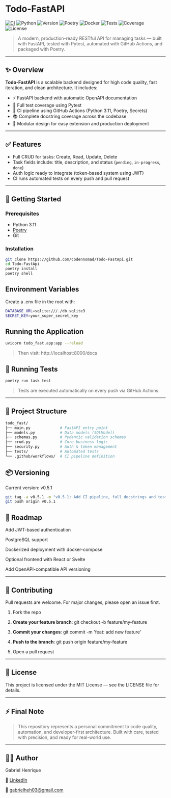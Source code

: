 # Todo-FastAPI

[![CI](https://github.com/codennomad/Todo-FastApi/actions/workflows/pipeline.yaml/badge.svg)](https://github.com/codennomad/Todo-FastApi/actions)
![Python](https://img.shields.io/badge/Python-3.11-blue.svg)
![Version](https://img.shields.io/badge/version-0.5.1-informational.svg)
![Poetry](https://img.shields.io/badge/Poetry-managed-yellow.svg)
![Docker](https://img.shields.io/badge/Docker-ready-2496ED.svg)
![Tests](https://img.shields.io/badge/tests-passing-brightgreen.svg)
![Coverage](https://img.shields.io/badge/coverage-100%25-success.svg)
![License](https://img.shields.io/badge/License-MIT-blue.svg)

> A modern, production-ready RESTful API for managing tasks — built with FastAPI, tested with Pytest, automated with GitHub Actions, and packaged with Poetry.

---

## ✨ Overview

**Todo-FastAPI** is a scalable backend designed for high code quality, fast iteration, and clean architecture. It includes:

- ⚡️ FastAPI backend with automatic OpenAPI documentation
- 🧪 Full test coverage using Pytest
- 🔁 CI pipeline using GitHub Actions (Python 3.11, Poetry, Secrets)
- 📚 Complete docstring coverage across the codebase
- 🧩 Modular design for easy extension and production deployment

---

## ✅ Features

- Full CRUD for tasks: Create, Read, Update, Delete
- Task fields include: title, description, and status (`pending`, `in-progress`, `done`)
- Auth logic ready to integrate (token-based system using JWT)
- CI runs automated tests on every push and pull request

---

## 🚀 Getting Started

### Prerequisites

- Python 3.11
- [Poetry](https://python-poetry.org/)
- Git

### Installation

```bash
git clone https://github.com/codennomad/Todo-FastApi.git
cd Todo-FastApi
poetry install
poetry shell
```

## Environment Variables
Create a .env file in the root with:
```bash
DATABASE_URL=sqlite:///./db.sqlite3
SECRET_KEY=your_super_secret_key
```

## Running the Application

```bash
uvicorn todo_fast.app:app --reload
```
>Then visit: http://localhost:8000/docs

## 🧪 Running Tests

```bash
poetry run task test
```
> Tests are executed automatically on every push via GitHub Actions.

---

## 🧠 Project Structure

```bash
todo_fast/
├── main.py             # FastAPI entry point
├── models.py           # Data models (SQLModel)
├── schemas.py          # Pydantic validation schemas
├── crud.py             # Core business logic
├── security.py         # Auth & token management
├── tests/              # Automated tests
└── .github/workflows/  # CI pipeline definition
```

## 📦 Versioning

Current version: v0.5.1

```bash
git tag -a v0.5.1 -m "v0.5.1: Add CI pipeline, full docstrings and tests"
git push origin v0.5.1
```

## 🔧 Roadmap

 Add JWT-based authentication

 PostgreSQL support

 Dockerized deployment with docker-compose

 Optional frontend with React or Svelte

 Add OpenAPI-compatible API versioning

---

## 🤝 Contributing

Pull requests are welcome. For major changes, please open an issue first.

1. Fork the repo

2. **Create your feature branch**: git checkout -b feature/my-feature

3. **Commit your changes**: git commit -m 'feat: add new feature'

4. **Push to the branch**: git push origin feature/my-feature

5. Open a pull request

---

## 📝 License

This project is licensed under the MIT License — see the LICENSE file for details.

---

## ⚡ Final Note

>This repository represents a personal commitment to code quality, automation, and developer-first architecture. Built with care, tested with precision, and ready for real-world use.

---

## 🙋‍♂️ Author

Gabriel Henrique 

🔗 [LinkedIn](https://www.linkedin.com/in/gabrielhenrique-tech/)

📧 gabrielheh03@gmail.com